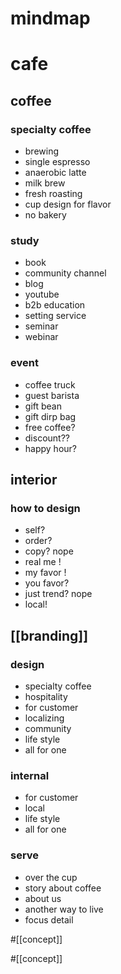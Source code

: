 # mindmap

# cafe
## coffee
### specialty coffee

- brewing
- single espresso
- anaerobic latte
- milk brew
- fresh roasting
- cup design for flavor
- no bakery
### study

- book
- community channel
- blog
- youtube
- b2b education
- setting service
- seminar
- webinar

### event

 - coffee truck
 - guest barista
 - gift bean
 - gift dirp bag
 - free coffee?
 - discount??
 - happy hour?

## interior

### how to design 

- self?
- order?
- copy? nope
- real me !
- my favor !
- you favor?
- just trend? nope
- local!

## [[branding]]

### design

- specialty coffee
- hospitality
- for customer
- localizing
- community
- life style
- all for one
### internal 

- for customer
- local
- life style
- all for one

### serve

 - over the cup
 - story about coffee
 - about us
 - another way to live
 - focus detail 



#[[concept]] 



#[[concept]] 